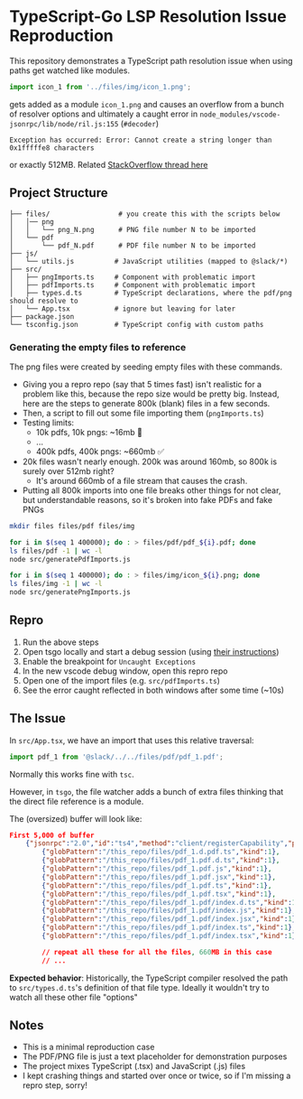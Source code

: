 # TypeScript-Go LSP Resolution Issue Reproduction

This repository demonstrates a TypeScript path resolution issue when using paths get watched like modules. 

```typescript
import icon_1 from '../files/img/icon_1.png';
```
gets added as a module `icon_1.png` and causes an overflow from a bunch of resolver options and ultimately a caught error in `node_modules/vscode-jsonrpc/lib/node/ril.js:155` (`#decoder`)
```
Exception has occurred: Error: Cannot create a string longer than 0x1fffffe8 characters
```
or exactly 512MB. Related [StackOverflow thread here](https://stackoverflow.com/questions/68230031/cannot-create-a-string-longer-than-0x1fffffe8-characters-in-json-parse/68263704#68263704)

## Project Structure

```
├── files/                 # you create this with the scripts below
│   │── png
│   │   └── png_N.png      # PNG file number N to be imported
│   └── pdf
│       └── pdf_N.pdf      # PDF file number N to be imported
├── js/
│   └── utils.js          # JavaScript utilities (mapped to @slack/*)
├── src/
│   ├── pngImports.ts     # Component with problematic import
│   ├── pdfImports.ts     # Component with problematic import
│   ├── types.d.ts        # TypeScript declarations, where the pdf/png should resolve to
│   └── App.tsx           # ignore but leaving for later
├── package.json
└── tsconfig.json         # TypeScript config with custom paths
```

### Generating the empty files to reference
The png files were created by seeding empty files with these commands. 
- Giving you a repro repo (say that 5 times fast) isn't realistic for a problem like this, because the repo size would be pretty big. Instead, here are the steps to generate 800k (blank) files in a few seconds.
- Then, a script to fill out some file importing them (`pngImports.ts`)
- Testing limits:
	- 10k pdfs, 10k pngs: ~16mb 🚫
	- ...
	- 400k pdfs, 400k pngs: ~660mb ✅
- 20k files wasn't nearly enough. 200k was around 160mb, so 800k is surely over 512mb right? 
   - It's around 660mb of a file stream that causes the crash.
- Putting all 800k imports into one file breaks other things for not clear, but understandable reasons, so it's broken into fake PDFs and fake PNGs

```bash
mkdir files files/pdf files/img

for i in $(seq 1 400000); do : > files/pdf/pdf_${i}.pdf; done
ls files/pdf -1 | wc -l
node src/generatePdfImports.js 

for i in $(seq 1 400000); do : > files/img/icon_${i}.png; done
ls files/img -1 | wc -l
node src/generatePngImports.js 
```

## Repro
1. Run the above steps
2. Open tsgo locally and start a debug session (using [their instructions](https://github.com/microsoft/typescript-go/?tab=readme-ov-file#running-lsp-prototype))
3. Enable the breakpoint for `Uncaught Exceptions`
4. In the new vscode debug window, open this repro repo
5. Open one of the import files (e.g. `src/pdfImports.ts`)
6. See the error caught reflected in both windows after some time (~10s)

## The Issue

In `src/App.tsx`, we have an import that uses this relative traversal:
```typescript
import pdf_1 from '@slack/../../files/pdf/pdf_1.pdf';
```
Normally this works fine with `tsc`.

However, in `tsgo`, the file watcher adds a bunch of extra files thinking that the direct file reference is a module.

The (oversized) buffer will look like:
```json
First 5,000 of buffer
	{"jsonrpc":"2.0","id":"ts4","method":"client/registerCapability","params":{"registrations":[{"id":"watcher-3","method":"workspace/didChangeWatchedFiles","registerOptions":{"watchers":[
		{"globPattern":"/this_repo/files/pdf_1.d.pdf.ts","kind":1},
		{"globPattern":"/this_repo/files/pdf_1.pdf.d.ts","kind":1},
		{"globPattern":"/this_repo/files/pdf_1.pdf.js","kind":1},
		{"globPattern":"/this_repo/files/pdf_1.pdf.jsx","kind":1},
		{"globPattern":"/this_repo/files/pdf_1.pdf.ts","kind":1},
		{"globPattern":"/this_repo/files/pdf_1.pdf.tsx","kind":1},
		{"globPattern":"/this_repo/files/pdf_1.pdf/index.d.ts","kind":1},
		{"globPattern":"/this_repo/files/pdf_1.pdf/index.js","kind":1},
		{"globPattern":"/this_repo/files/pdf_1.pdf/index.jsx","kind":1},
		{"globPattern":"/this_repo/files/pdf_1.pdf/index.ts","kind":1},
		{"globPattern":"/this_repo/files/pdf_1.pdf/index.tsx","kind":1},

		// repeat all these for all the files, 660MB in this case
		// ...
```


**Expected behavior**: Historically, the TypeScript compiler resolved the path to `src/types.d.ts`'s definition of that file type. Ideally it wouldn't try to watch all these other file "options"


## Notes
- This is a minimal reproduction case
- The PDF/PNG file is just a text placeholder for demonstration purposes
- The project mixes TypeScript (.tsx) and JavaScript (.js) files
- I kept crashing things and started over once or twice, so if I'm missing a repro step, sorry!